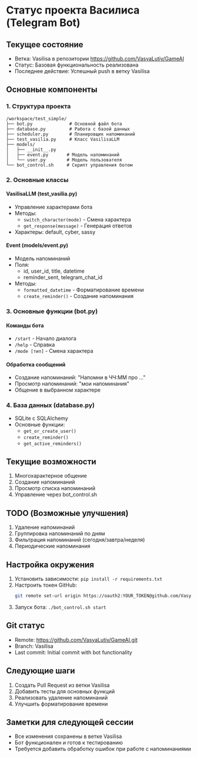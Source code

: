 # Статус проекта Василиса (Telegram Bot)

## Текущее состояние
- Ветка: Vasilisa в репозитории https://github.com/VasyaLutiy/GameAI
- Статус: Базовая функциональность реализована
- Последнее действие: Успешный push в ветку Vasilisa

## Основные компоненты

### 1. Структура проекта
```
/workspace/test_simple/
├── bot.py              # Основной файл бота
├── database.py         # Работа с базой данных
├── scheduler.py        # Планировщик напоминаний
├── test_vasilia.py     # Класс VasilisaLLM
├── models/
│   ├── __init__.py
│   ├── event.py       # Модель напоминаний
│   └── user.py        # Модель пользователя
└── bot_control.sh     # Скрипт управления ботом
```

### 2. Основные классы

#### VasilisaLLM (test_vasilia.py)
- Управление характерами бота
- Методы:
  - `switch_character(mode)` - Смена характера
  - `get_response(message)` - Генерация ответов
- Характеры: default, cyber, sassy

#### Event (models/event.py)
- Модель напоминаний
- Поля:
  - id, user_id, title, datetime
  - reminder_sent, telegram_chat_id
- Методы:
  - `formatted_datetime` - Форматирование времени
  - `create_reminder()` - Создание напоминания

### 3. Основные функции (bot.py)

#### Команды бота
- `/start` - Начало диалога
- `/help` - Справка
- `/mode [тип]` - Смена характера

#### Обработка сообщений
- Создание напоминаний: "Напомни в ЧЧ:ММ про ..."
- Просмотр напоминаний: "мои напоминания"
- Общение в выбранном характере

### 4. База данных (database.py)
- SQLite с SQLAlchemy
- Основные функции:
  - `get_or_create_user()`
  - `create_reminder()`
  - `get_active_reminders()`

## Текущие возможности
1. Многохарактерное общение
2. Создание напоминаний
3. Просмотр списка напоминаний
4. Управление через bot_control.sh

## TODO (Возможные улучшения)
1. Удаление напоминаний
2. Группировка напоминаний по дням
3. Фильтрация напоминаний (сегодня/завтра/неделя)
4. Периодические напоминания

## Настройка окружения
1. Установить зависимости: `pip install -r requirements.txt`
2. Настроить токен GitHub:
   ```bash
   git remote set-url origin https://oauth2:YOUR_TOKEN@github.com/VasyaLutiy/GameAI.git
   ```
3. Запуск бота: `./bot_control.sh start`

## Git статус
- Remote: https://github.com/VasyaLutiy/GameAI.git
- Branch: Vasilisa
- Last commit: Initial commit with bot functionality

## Следующие шаги
1. Создать Pull Request из ветки Vasilisa
2. Добавить тесты для основных функций
3. Реализовать удаление напоминаний
4. Улучшить форматирование времени

## Заметки для следующей сессии
- Все изменения сохранены в ветке Vasilisa
- Бот функционален и готов к тестированию
- Требуется добавить обработку ошибок при работе с напоминаниями